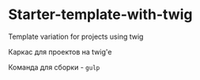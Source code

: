 # Starter-template-with-twig
Template variation for projects using twig

Каркас для проектов на twig'e

Команда для сборки - `gulp`
